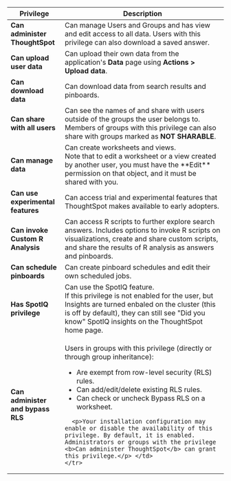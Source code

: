 <table>
<colgroup>
<col width="25%" />
<col width="75%" />
</colgroup>
  <thead>
    <tr>
      <th>Privilege</th>
      <th>Description</th>
    </tr>
  </thead>
  <tbody>
    <tr>
      <td><strong>Can administer ThoughtSpot</strong></td>
      <td>Can manage Users and Groups and has view and edit access to all data. Users with this privilege can also download a saved answer. </td>
    </tr>
    <tr>
      <td><strong>Can upload user data</strong></td>
      <td>Can upload their own data from the application's <strong>Data</strong> page using <strong>Actions > Upload data</strong>.</td>
    </tr>
    <tr>
      <td><strong>Can download data</strong></td>
      <td>Can download data from search results and pinboards.</td>
    </tr>
    <tr>
      <td><strong>Can share with all users</strong></td>
      <td>Can see the names of and share with users outside of the groups the user belongs to. Members of groups with this privilege can also share with groups marked as
      <strong>NOT SHARABLE</strong>.</td>
    </tr>
    <tr>
      <td><strong>Can manage data</strong></td>
      <td>Can create worksheets and views.<br>Note that to edit a worksheet or a view created by another user, you must have the **Edit** permission on that object, and it must be shared with you.</td>
    </tr>
    <tr>
      <td><strong>Can use experimental features</strong></td>
      <td>Can access trial and experimental features that ThoughtSpot makes available to early adopters.</td>
    </tr>
    <tr>
      <td><strong>Can invoke Custom R Analysis</strong></td>
      <td>Can access R scripts to further explore search answers. Includes options to invoke R scripts on visualizations, create and share custom scripts, and share the results of R analysis as answers and pinboards.</td>
    </tr>
    <tr>
      <td><strong>Can schedule pinboards</strong></td>
      <td>Can create pinboard schedules and edit their own scheduled jobs.</td>
    </tr>
    <tr>
      <td><strong>Has SpotIQ privilege</strong></td>
      <td>Can use the SpotIQ feature.<br>If this privilege is not enabled for the user, but Insights are turned enbaled on the cluster (this is off by default), 
they can still see "Did you know" SpotIQ insights on the ThoughtSpot home page.</td>
    </tr>
    <tr>
      <td><strong>Can administer and bypass RLS</strong></td>
      <td><p>Users in groups with this privilege (directly or through group inheritance):</p>
<ul>      <li>Are exempt from row-level security (RLS) rules.</li>
      <li>Can add/edit/delete existing RLS rules.</li>
      <li>Can check or uncheck Bypass RLS on a worksheet.</li></ul>

      <p>Your installation configuration may enable or disable the availability of this privilege. By default, it is enabled. Administrators or groups with the privilege <b>Can administer ThoughtSpot</b> can grant this privilege.</p> </td>
    </tr>
  </tbody>
</table>
